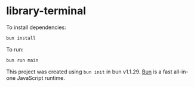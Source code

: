 # library-terminal

To install dependencies:

```bash
bun install
```

To run:

```bash
bun run main
```

This project was created using `bun init` in bun v1.1.29. [Bun](https://bun.sh) is a fast all-in-one JavaScript runtime.
